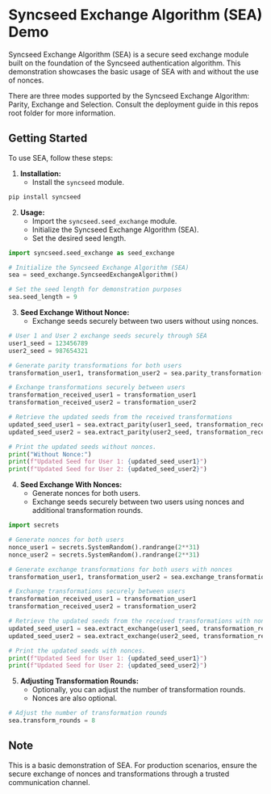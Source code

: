 
# Syncseed Exchange Algorithm (SEA) Demo

Syncseed Exchange Algorithm (SEA) is a secure seed exchange module built on the foundation of the Syncseed authentication algorithm. This demonstration showcases the basic usage of SEA with and without the use of nonces.

There are three modes supported by the Syncseed Exchange Algorithm: Parity, Exchange and Selection. Consult the deployment guide in this repos root folder for more information.

## Getting Started

To use SEA, follow these steps:

1. **Installation:**
   - Install the `syncseed` module.

```bash
pip install syncseed
```

2. **Usage:**
   - Import the `syncseed.seed_exchange` module.
   - Initialize the Syncseed Exchange Algorithm (SEA).
   - Set the desired seed length.

```python
import syncseed.seed_exchange as seed_exchange

# Initialize the Syncseed Exchange Algorithm (SEA)
sea = seed_exchange.SyncseedExchangeAlgorithm()

# Set the seed length for demonstration purposes
sea.seed_length = 9
```

3. **Seed Exchange Without Nonce:**
   - Exchange seeds securely between two users without using nonces.

```python
# User 1 and User 2 exchange seeds securely through SEA
user1_seed = 123456789
user2_seed = 987654321

# Generate parity transformations for both users
transformation_user1, transformation_user2 = sea.parity_transformation(user1_seed, user2_seed)

# Exchange transformations securely between users
transformation_received_user1 = transformation_user1
transformation_received_user2 = transformation_user2

# Retrieve the updated seeds from the received transformations
updated_seed_user1 = sea.extract_parity(user1_seed, transformation_received_user1)
updated_seed_user2 = sea.extract_parity(user2_seed, transformation_received_user2)

# Print the updated seeds without nonces.
print("Without Nonce:")
print(f"Updated Seed for User 1: {updated_seed_user1}")
print(f"Updated Seed for User 2: {updated_seed_user2}")
```

4. **Seed Exchange With Nonces:**
   - Generate nonces for both users.
   - Exchange seeds securely between two users using nonces and additional transformation rounds.

```python
import secrets

# Generate nonces for both users
nonce_user1 = secrets.SystemRandom().randrange(2**31)
nonce_user2 = secrets.SystemRandom().randrange(2**31)

# Generate exchange transformations for both users with nonces
transformation_user1, transformation_user2 = sea.exchange_transformation(user1_seed, user2_seed, nonce_user1, nonce_user2)

# Exchange transformations securely between users
transformation_received_user1 = transformation_user1
transformation_received_user2 = transformation_user2

# Retrieve the updated seeds from the received transformations with nonces
updated_seed_user1 = sea.extract_exchange(user1_seed, transformation_received_user1, nonce_user1)
updated_seed_user2 = sea.extract_exchange(user2_seed, transformation_received_user2, nonce_user2)

# Print the updated seeds with nonces.
print(f"Updated Seed for User 1: {updated_seed_user1}")
print(f"Updated Seed for User 2: {updated_seed_user2}")
```

5. **Adjusting Transformation Rounds:**
   - Optionally, you can adjust the number of transformation rounds.
   - Nonces are also optional.

```python
# Adjust the number of transformation rounds
sea.transform_rounds = 8
```

## Note
This is a basic demonstration of SEA. For production scenarios, ensure the secure exchange of nonces and transformations through a trusted communication channel.
